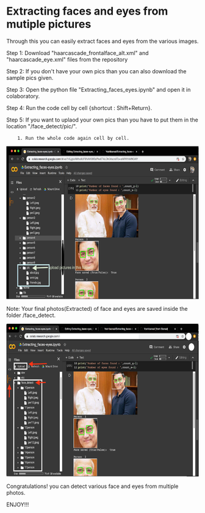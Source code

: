 # Extracting faces and eyes from mutiple pictures
Through this you can easily extract faces and eyes from the various images.

Step 1: Download "haarcascade_frontalface_alt.xml" and "haarcascade_eye.xml" files from the repository

Step 2: If you don't have your own pics than you can also download the sample pics given.

Step 3: Open the python file "Extracting_faces_eyes.ipynb" and open it in colaboratory.

Step 4: Run the code cell by cell {shortcut : Shift+Return}.

Step 5: If you want to uplaod your own pics than you have to put them in the location "/face_detect/pic/".
        
        1. Run the whole code again cell by cell.

<img src = "screen%20shot1.png" width="600" height="400">

Note: Your final photos(Extracted) of face and eyes are saved inside the folder /face_detect.

<img src = "screen%20shot.png" width="600" height="400">

Congratulations! you can detect various face and eyes from multiple photos.

ENJOY!!!
